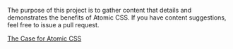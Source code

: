 The purpose of this project is to gather content that details and demonstrates the benefits of Atomic CSS. If you have content suggestions, feel free to issue a pull request.

[The Case for Atomic CSS](https://johnpolacek.github.io/the-case-for-atomic-css/)



